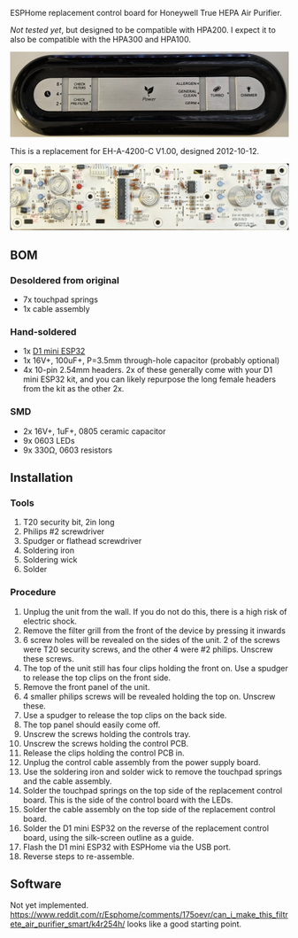 ESPHome replacement control board for Honeywell True HEPA Air Purifier.

*Not tested yet*, but designed to be compatible with HPA200. I expect it to also
be compatible with the HPA300 and HPA100.

![control panel photo](./controls.jpg)

This is a replacement for EH-A-4200-C V1.00, designed 2012-10-12.

![board photo](./cropped.jpg)

## BOM

### Desoldered from original

- 7x touchpad springs
- 1x cable assembly

### Hand-soldered

- 1x [D1 mini ESP32](https://github.com/r0oland/ESP32_mini_KiCad_Library)
- 1x 16V+, 100uF+, P=3.5mm through-hole capacitor (probably optional)
- 4x 10-pin 2.54mm headers. 2x of these generally come with your D1 mini ESP32 kit, and you can likely repurpose the long female headers from the kit as the other 2x.

### SMD

- 2x 16V+, 1uF+, 0805 ceramic capacitor
- 9x 0603 LEDs
- 9x 330Ω, 0603 resistors

## Installation

### Tools

1. T20 security bit, 2in long
2. Philips #2 screwdriver
3. Spudger or flathead screwdriver
4. Soldering iron
5. Soldering wick
6. Solder

### Procedure

1. Unplug the unit from the wall. If you do not do this, there is a high risk of electric shock.
1. Remove the filter grill from the front of the device by pressing it inwards
1. 6 screw holes will be revealed on the sides of the unit. 2 of the screws were T20 security screws, and the other 4 were #2 philips. Unscrew these screws.
1. The top of the unit still has four clips holding the front on. Use a spudger to release the top clips on the front side.
1. Remove the front panel of the unit.
1. 4 smaller philips screws will be revealed holding the top on. Unscrew these.
1. Use a spudger to release the top clips on the back side.
1. The top panel should easily come off.
1. Unscrew the screws holding the controls tray.
1. Unscrew the screws holding the control PCB.
1. Release the clips holding the control PCB in.
1. Unplug the control cable assembly from the power supply board.
1. Use the soldering iron and solder wick to remove the touchpad springs and the cable assembly.
1. Solder the touchpad springs on the top side of the replacement control board. This is the side of the control board with the LEDs.
1. Solder the cable assembly on the top side of the replacement control board.
1. Solder the D1 mini ESP32 on the reverse of the replacement control board, using the silk-screen outline as a guide.
1. Flash the D1 mini ESP32 with ESPHome via the USB port.
1. Reverse steps to re-assemble.

## Software

Not yet implemented. https://www.reddit.com/r/Esphome/comments/175oevr/can_i_make_this_filtrete_air_purifier_smart/k4r254h/ looks like a good starting point.
